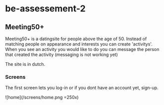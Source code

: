 # be-assessement-2

## Meeting50+
Meeting50+ is a datingsite for people above the age of 50. Instead of matching people on appearance and interests you can create 'activitys'. When you see an activity you would like to do you can message the person that created the activity (messaging is not working yet)

The site is in dutch.

### Screens
The first screen lets you log-in or if you dont have an account yet, sign-up.

![home](/screens/home.png =250x)
